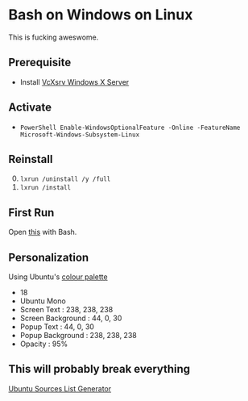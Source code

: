 # Bash on Windows on Linux
This is fucking aweswome.

## Prerequisite
* Install [VcXsrv Windows X Server](https://sourceforge.net/projects/vcxsrv/)

## Activate
* `PowerShell Enable-WindowsOptionalFeature -Online -FeatureName Microsoft-Windows-Subsystem-Linux`

## Reinstall
0. `lxrun /uninstall /y /full`
0. `lxrun /install`

## First Run
Open [this](https://raw.githubusercontent.com/NatoBoram/FirstRun/master/Windows%2010/HowTo/Bash/FirstRun.sh) with Bash.

## Personalization
Using Ubuntu's [colour palette](http://design.ubuntu.com/brand/colour-palette)
* 18
* Ubuntu Mono
* Screen Text : 238, 238, 238
* Screen Background : 44, 0, 30
* Popup Text : 44, 0, 30
* Popup Background : 238, 238, 238
* Opacity : 95%

## This will probably break everything
[Ubuntu Sources List Generator](https://repogen.simplylinux.ch/)
